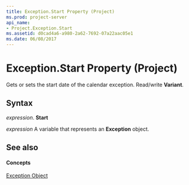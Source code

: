 ```yaml
---
title: Exception.Start Property (Project)
ms.prod: project-server
api_name:
- Project.Exception.Start
ms.assetid: d0cad4a6-a980-2a62-7692-07a22aac05e1
ms.date: 06/08/2017
---
```



# Exception.Start Property (Project)

Gets or sets the start date of the calendar exception. Read/write **Variant**.


## Syntax

 _expression_. **Start**

 _expression_ A variable that represents an **Exception** object.


## See also


#### Concepts


[Exception Object](exception-object-project.md)
